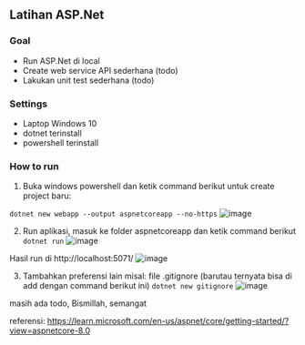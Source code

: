 ## Latihan ASP.Net 

### Goal
* Run ASP.Net di local
* Create web service API sederhana (todo)
* Lakukan unit test sederhana (todo)

### Settings
* Laptop Windows 10
* dotnet terinstall
* powershell terinstall

### How to run
1. Buka windows powershell dan ketik command berikut untuk create project baru:

`dotnet new webapp --output aspnetcoreapp --no-https`
![image](https://github.com/user-attachments/assets/9784d76a-c088-41f3-896a-16346661ea6d)

2. Run aplikasi, masuk ke folder aspnetcoreapp dan ketik command berikut
`dotnet run`
![image](https://github.com/user-attachments/assets/dbae783d-e8bc-4eef-aec7-b14c0bcb08be)

Hasil run di http://localhost:5071/
![image](https://github.com/user-attachments/assets/c0087ecf-87e5-489d-ab83-e062ea6a63e1)


3. Tambahkan preferensi lain misal: file .gitignore (barutau ternyata bisa di add dengan command berikut ini)
`dotnet new gitignore`
![image](https://github.com/user-attachments/assets/d5d3641e-15f5-4163-96e3-30bd0bf551b9)


masih ada todo, Bismillah, semangat

referensi: https://learn.microsoft.com/en-us/aspnet/core/getting-started/?view=aspnetcore-8.0
